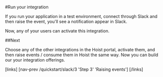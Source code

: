 #Run your integration

If you run your application in a test environment, connect through Slack and then raise the event, you'll see a notification appear in Slack.

Now, any of your users can activate this integration.

##Next

Choose any of the other integrations in the Hoist portal, activate them, and then raise events / consume them in Hoist the same way. Now you can build our your integration offerings. 

[links]
[nav-prev /quickstart/slack/3 'Step 3' 'Raising events']
[/links]